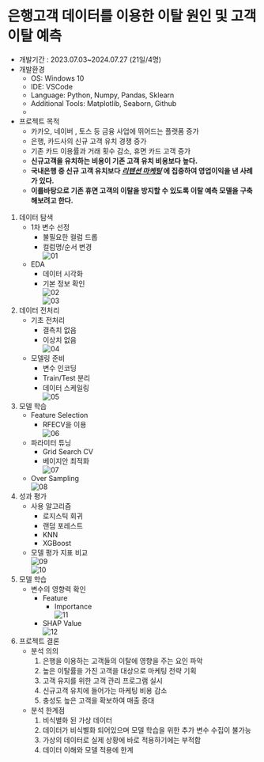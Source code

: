 # 은행고객 데이터를 이용한 이탈 원인 및 고객 이탈 예측 
- 개발기간 : 2023.07.03~2024.07.27 (21일/4명)
- 개발환경
  - OS: Windows 10
  - IDE: VSCode
  - Language: Python, Numpy, Pandas, Sklearn
  - Additional Tools: Matplotlib, Seaborn, Github
  - 
- 프로젝트 목적
  - 카카오, 네이버 , 토스 등 금융 사업에 뛰어드는 플랫폼 증가
  - 은행, 카드사의 신규 고객 유치 경쟁 증가  
  - 기존 카드 이용률과 거래 횟수 감소, 휴면 카드 고객 증가
  - **신규고객을 유치하는 비용이 기존 고객 유치 비용보다 높다.**
  - **국내은행 중 신규 고객 유치보다 <ins>*리텐션 마케팅*</ins> 에 집중하여 영업이익을 낸 사례가 있다.**
  - **이를바탕으로 기존 휴면 고객의 이탈을 방지할 수 있도록 이탈 예측 모델을 구축 해보려고 한다.**


1. 데이터 탐색
   - 1차 변수 선정
      - 불필요한 컬럼 드롭
      - 컬럼명/순서 변경
<br/>![01](img/1_1.jpg)
    - EDA
      - 데이터 시각화
      - 기본 정보 확인
<br/>![02](img/1_2.jpg)
<br/>![03](img/1_3.jpg)
2. 데이터 전처리
   - 기초 전처리
     - 결측치 없음
     - 이상치 없음
<br/>![04](img/2_1.jpg)
   - 모델링 준비
     - 변수 인코딩
     - Train/Test 분리
     - 데이터 스케일링
<br/>![05](img/2_2.jpg)
3. 모델 학습
    - Feature Selection
      - RFECV을 이용
<br/>![06](img/3_1.jpg)
    - 파라미터 튜닝
      - Grid Search CV
      - 베이지안 최적화
<br/>![07](img/3_2.jpg)
    - Over Sampling
<br/>![08](img/3_3.jpg)
4. 성과 평가
    - 사용 알고리즘
      - 로지스틱 회귀
      - 랜덤 포레스트
      - KNN
      - XGBoost
    - 모델 평가 지표 비교
<br/>![09](img/4_1.jpg)
<br/>![10](img/4_2.jpg)
5. 모델 학습
    - 변수의 영향력 확인
      - Feature
        - Importance
<br/>![11](img/5_1.jpg)
      - SHAP Value
<br/>![12](img/5_2.jpg)
6. 프로젝트 결론
    - 분석 의의
        1. 은행을 이용하는 고객들의 이탈에 영향을 주는 요인 파악
        2. 높은 이탈률을 가진 고객을 대상으로 마케팅 전략 기획
        3. 고객 유지를 위한 고객 관리 프로그램 실시
        4. 신규고객 유치에 들어가는 마케팅 비용 감소
        5. 충성도 높은 고객을 확보하여 매출 증대
    - 분석 한계점
        1. 비식별화 된 가상 데이터
        2. 데이터가 비식별화 되어있으며 모델 학습을 위한 추가 변수 수집이 불가능
        3. 가상의 데이터로 실제 상황에 바로 적용하기에는 부적합
        4. 데이터 이해와 모델 적용에 한계
